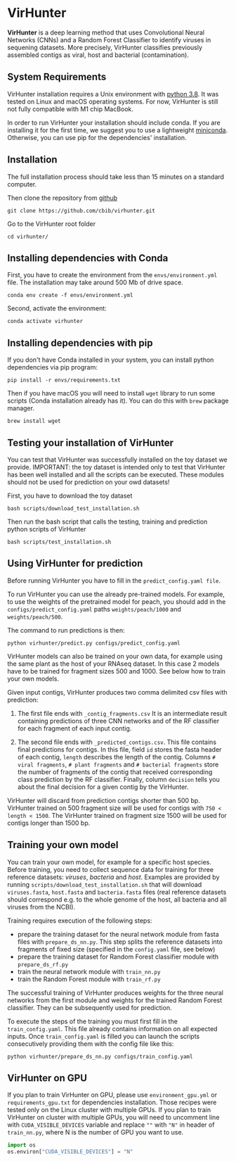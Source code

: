 # VirHunter

**VirHunter** is a deep learning method that uses Convolutional Neural Networks (CNNs) and a Random Forest Classifier to identify viruses in sequening datasets. More precisely, VirHunter classifies previously assembled contigs as viral, host and bacterial (contamination). 

## System Requirements
VirHunter installation requires a Unix environment with [python 3.8](http://www.python.org/). 
It was tested on Linux and macOS operating systems. 
For now, VirHunter is still not fully compatible with M1 chip MacBook.

In order to run VirHunter your installation should include conda. 
If you are installing it for the first time, we suggest you to use 
a lightweight [miniconda](https://docs.conda.io/en/latest/miniconda.html).
Otherwise, you can use pip for the dependencies' installation.
         
## Installation 

The full installation process should take less than 15 minutes on a standard computer.

Then clone the repository from [github](https://github.com/cbib/virhunter)

```shell
git clone https://github.com/cbib/virhunter.git
```

Go to the VirHunter root folder

```shell
cd virhunter/
```


## Installing dependencies with Conda

First, you have to create the environment from the `envs/environment.yml` file. 
The installation may take around 500 Mb of drive space. 

```shell
conda env create -f envs/environment.yml
```

Second, activate the environment:

```shell
conda activate virhunter
```

## Installing dependencies with pip

If you don't have Conda installed in your system, you can install python dependencies via pip program:

```shell
pip install -r envs/requirements.txt
```

Then if you have macOS you will need to install `wget` library to run some scripts (Conda installation already has it). You can do this with `brew` package manager.

```shell
brew install wget
```

## Testing your installation of VirHunter

You can test that VirHunter was successfully installed on the toy dataset we provide. 
IMPORTANT: the toy dataset is intended only to test that VirHunter has been well installed and all the scripts can be executed. 
These modules should not be used for prediction on your owd datasets!

First, you have to download the toy dataset
```shell
bash scripts/download_test_installation.sh
```
Then run the bash script that calls the testing, training and prediction python scripts of VirHunter
```shell
bash scripts/test_installation.sh
```

## Using VirHunter for prediction

Before running VirHunter you have to fill in the `predict_config.yaml file`.

To run VirHunter you can use the already pre-trained models. For example, to use the weights of the pretrained model for peach, 
you should add in the `configs/predict_config.yaml` paths  `weights/peach/1000` and `weights/peach/500`.

The command to run predictions is then:

```shell
python virhunter/predict.py configs/predict_config.yaml
```

VirHunter models can also be trained on your own data, for example using the same plant as the host of your RNAseq dataset. In this case 2 models have to be trained for fragment sizes 500 and 1000. See below how to train your own models.

Given input contigs, VirHunter produces two comma delimited csv files with prediction:

1. The first file ends with `_contig_fragments.csv`
It is an intermediate result containing predictions of three CNN networks and of the RF classifier for each fragment of each input contig. 

2. The second file ends with `_predicted_contigs.csv`. 
This file contains final predictions for contigs. In this file, field `id` stores the fasta header of each contig,
`length` describes the length of the contig. Columns `# viral fragments`, `# plant fragments` and `# bacterial fragments` 
store the number of fragments of the contig that received corresponding class prediction by the RF classifier. 
Finally, column `decision` tells you about the final decision for a given contig by the VirHunter.

VirHunter will discard from prediction contigs shorter than 500 bp. VirHunter trained on 500 fragment size will be used for contigs with `750 < length < 1500`. The VirHunter trained on fragment size 1500 will be used for contigs longer than 1500 bp.


## Training your own model

You can train your own model, for example for a specific host species. Before training, you need to collect sequence 
data for training for three reference datasets: _viruses_, _bacteria_ and _host_. 
Examples are provided by running `scripts/download_test_installation.sh` that will download `viruses.fasta`, 
`host.fasta` and `bacteria.fasta` files (real reference datasets should correspond 
e.g. to the whole genome of the host, all bacteria and all viruses from the NCBI).

Training requires execution of the following steps:
- prepare the training dataset for the neural network module from fasta files with `prepare_ds_nn.py`. 
This step splits the reference datasets into fragments of fixed size (specified in the `config.yaml` file, see below)
- prepare the training dataset for Random Forest classifier module with `prepare_ds_rf.py`
- train the neural network module with `train_nn.py`
- train the Random Forest module with `train_rf.py`

The successful training of VirHunter produces weights for the three neural networks from the first module and weights for the 
trained Random Forest classifier. They can be subsequently used for prediction.

To execute the steps of the training you must first fill in the `train_config.yaml`. This file already contains information on all expected inputs.
Once `train_config.yaml` is filled you can launch the scripts consecutively providing them with the config file like this:
```shell
python virhunter/prepare_ds_nn.py configs/train_config.yaml
```



## VirHunter on GPU

If you plan to train VirHunter on GPU, please use `environment_gpu.yml` or `requirements_gpu.txt` for dependencies installation.
Those recipes were tested only on the Linux cluster with multiple GPUs.
If you plan to train VirHunter on cluster with multiple GPUs, you will need to uncomment line with
`CUDA_VISIBLE_DEVICES` variable and replace `""` with `"N"` in header of `train_nn.py`, where N is the number of GPU you want to use.

```python
import os
os.environ["CUDA_VISIBLE_DEVICES"] = "N"
```
